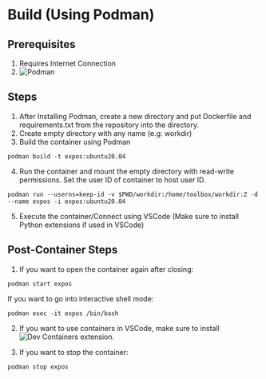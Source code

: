 # Build (Using Podman)
## Prerequisites
1. Requires Internet Connection
2. ![Podman](https://podman.io)

## Steps
1. After Installing Podman, create a new directory and put Dockerfile and requirements.txt from the repository into the directory.
2. Create empty directory with any name (e.g: workdir)
3. Build the container using Podman
```
podman build -t expos:ubuntu20.04
```

4. Run the container and mount the empty directory with read-write permissions. Set the user ID of container to host user ID.
```
podman run --userns=keep-id -v $PWD/workdir:/home/toolbox/workdir:Z -d --name expos -i expos:ubuntu20.04
```

5. Execute the container/Connect using VSCode (Make sure to install Python extensions if used in VSCode)

## Post-Container Steps
1. If you want to open the container again after closing:
```
podman start expos
```

If you want to go into interactive shell mode:
```
podman exec -it expos /bin/bash
```

2. If you want to use containers in VSCode, make sure to install ![Dev Containers](https://marketplace.visualstudio.com/items?itemName=ms-vscode-remote.remote-containers) extension.

3. If you want to stop the container:
```
podman stop expos
```
